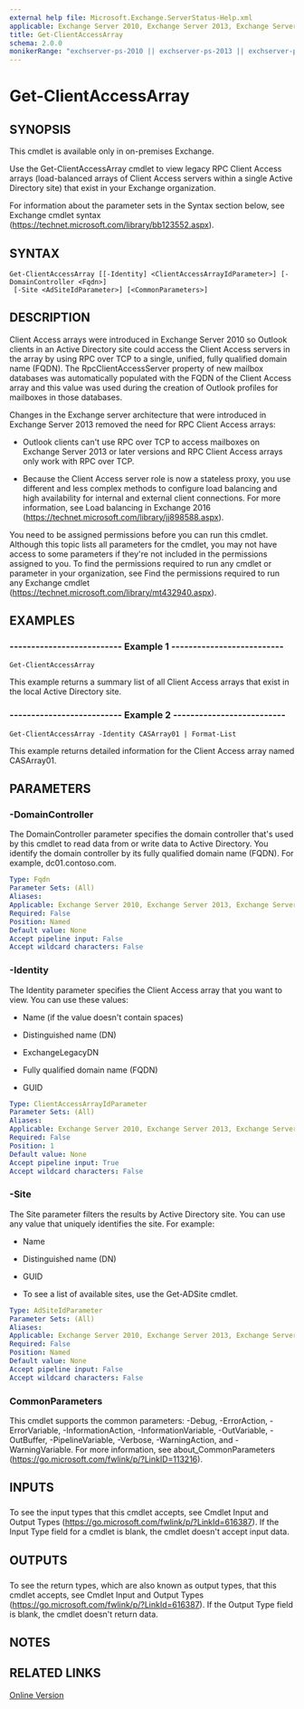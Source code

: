```yaml
---
external help file: Microsoft.Exchange.ServerStatus-Help.xml
applicable: Exchange Server 2010, Exchange Server 2013, Exchange Server 2016, Exchange Server 2019
title: Get-ClientAccessArray
schema: 2.0.0
monikerRange: "exchserver-ps-2010 || exchserver-ps-2013 || exchserver-ps-2016 || exchserver-ps-2019"
---
```


# Get-ClientAccessArray

## SYNOPSIS
This cmdlet is available only in on-premises Exchange.

Use the Get-ClientAccessArray cmdlet to view legacy RPC Client Access arrays (load-balanced arrays of Client Access servers within a single Active Directory site) that exist in your Exchange organization.

For information about the parameter sets in the Syntax section below, see Exchange cmdlet syntax (https://technet.microsoft.com/library/bb123552.aspx).

## SYNTAX

```
Get-ClientAccessArray [[-Identity] <ClientAccessArrayIdParameter>] [-DomainController <Fqdn>]
 [-Site <AdSiteIdParameter>] [<CommonParameters>]
```

## DESCRIPTION
Client Access arrays were introduced in Exchange Server 2010 so Outlook clients in an Active Directory site could access the Client Access servers in the array by using RPC over TCP to a single, unified, fully qualified domain name (FQDN). The RpcClientAccessServer property of new mailbox databases was automatically populated with the FQDN of the Client Access array and this value was used during the creation of Outlook profiles for mailboxes in those databases.

Changes in the Exchange server architecture that were introduced in Exchange Server 2013 removed the need for RPC Client Access arrays:

- Outlook clients can't use RPC over TCP to access mailboxes on Exchange Server 2013 or later versions and RPC Client Access arrays only work with RPC over TCP.

- Because the Client Access server role is now a stateless proxy, you use different and less complex methods to configure load balancing and high availability for internal and external client connections. For more information, see Load balancing in Exchange 2016 (https://technet.microsoft.com/library/jj898588.aspx).

You need to be assigned permissions before you can run this cmdlet. Although this topic lists all parameters for the cmdlet, you may not have access to some parameters if they're not included in the permissions assigned to you. To find the permissions required to run any cmdlet or parameter in your organization, see Find the permissions required to run any Exchange cmdlet (https://technet.microsoft.com/library/mt432940.aspx).

## EXAMPLES

### -------------------------- Example 1 --------------------------
```
Get-ClientAccessArray
```

This example returns a summary list of all Client Access arrays that exist in the local Active Directory site.

### -------------------------- Example 2 --------------------------
```
Get-ClientAccessArray -Identity CASArray01 | Format-List
```

This example returns detailed information for the Client Access array named CASArray01.

## PARAMETERS

### -DomainController
The DomainController parameter specifies the domain controller that's used by this cmdlet to read data from or write data to Active Directory. You identify the domain controller by its fully qualified domain name (FQDN). For example, dc01.contoso.com.

```yaml
Type: Fqdn
Parameter Sets: (All)
Aliases:
Applicable: Exchange Server 2010, Exchange Server 2013, Exchange Server 2016
Required: False
Position: Named
Default value: None
Accept pipeline input: False
Accept wildcard characters: False
```

### -Identity
The Identity parameter specifies the Client Access array that you want to view. You can use these values:

- Name (if the value doesn't contain spaces)

- Distinguished name (DN)

- ExchangeLegacyDN

- Fully qualified domain name (FQDN)

- GUID

```yaml
Type: ClientAccessArrayIdParameter
Parameter Sets: (All)
Aliases:
Applicable: Exchange Server 2010, Exchange Server 2013, Exchange Server 2016
Required: False
Position: 1
Default value: None
Accept pipeline input: True
Accept wildcard characters: False
```

### -Site
The Site parameter filters the results by Active Directory site. You can use any value that uniquely identifies the site. For example:

- Name

- Distinguished name (DN)

- GUID

- To see a list of available sites, use the Get-ADSite cmdlet.

```yaml
Type: AdSiteIdParameter
Parameter Sets: (All)
Aliases:
Applicable: Exchange Server 2010, Exchange Server 2013, Exchange Server 2016
Required: False
Position: Named
Default value: None
Accept pipeline input: False
Accept wildcard characters: False
```

### CommonParameters
This cmdlet supports the common parameters: -Debug, -ErrorAction, -ErrorVariable, -InformationAction, -InformationVariable, -OutVariable, -OutBuffer, -PipelineVariable, -Verbose, -WarningAction, and -WarningVariable. For more information, see about_CommonParameters (https://go.microsoft.com/fwlink/p/?LinkID=113216).

## INPUTS

###  
To see the input types that this cmdlet accepts, see Cmdlet Input and Output Types (https://go.microsoft.com/fwlink/p/?LinkId=616387). If the Input Type field for a cmdlet is blank, the cmdlet doesn't accept input data.

## OUTPUTS

###  
To see the return types, which are also known as output types, that this cmdlet accepts, see Cmdlet Input and Output Types (https://go.microsoft.com/fwlink/p/?LinkId=616387). If the Output Type field is blank, the cmdlet doesn't return data.

## NOTES

## RELATED LINKS

[Online Version](https://technet.microsoft.com/library/4d366fb0-58b9-4730-9c67-8d4a0d47e19a.aspx)
